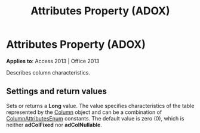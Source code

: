﻿---
title: Attributes Property (ADOX)
TOCTitle: Attributes Property (ADOX)
ms:assetid: d5227b10-4a9b-5a57-d5ab-bbdd3e89aa95
ms:mtpsurl: https://msdn.microsoft.com/library/JJ250072(v=office.15)
ms:contentKeyID: 48547959
ms.date: 09/18/2015
mtps_version: v=office.15
---

# Attributes Property (ADOX)


**Applies to**: Access 2013 | Office 2013

Describes column characteristics.

## Settings and return values

Sets or returns a **Long** value. The value specifies characteristics of the table represented by the [Column](column-object-adox.md) object and can be a combination of [ColumnAttributesEnum](columnattributesenum.md) constants. The default value is zero (0), which is neither **adColFixed** nor **adColNullable**.

